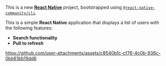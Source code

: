 This is a new [**React Native**](https://reactnative.dev) project, bootstrapped using [`@react-native-community/cli`](https://github.com/react-native-community/cli).

This is a simple **React Native** application that displays a list of users with the following features:

-  **Search functionality**
-  **Pull to refresh**
  

https://github.com/user-attachments/assets/c8540bfc-cf76-4c0b-936c-0bb61bb19dd6

